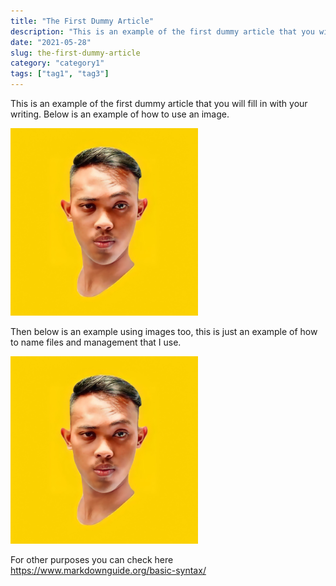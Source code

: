 ```yaml
---
title: "The First Dummy Article"
description: "This is an example of the first dummy article that you will fill in with your writing. Below is an example of how to use an image."
date: "2021-05-28"
slug: the-first-dummy-article
category: "category1"
tags: ["tag1", "tag3"]
---
```


This is an example of the first dummy article that you will fill in with your writing. Below is an example of how to use an image.

![text alt](../images/posts/001-1-profile-fikriwado.png "text hover")

Then below is an example using images too, this is just an example of how to name files and management that I use.

![text alt](../images/posts/001-2-profile-fikriwado-too.png "text hover")

For other purposes you can check here https://www.markdownguide.org/basic-syntax/